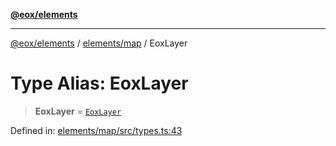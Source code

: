 [**@eox/elements**](../../../README.md)

***

[@eox/elements](../../../modules.md) / [elements/map](../README.md) / EoxLayer

# Type Alias: EoxLayer

> **EoxLayer** = [`EoxLayer`](EoxLayer.md)

Defined in: [elements/map/src/types.ts:43](https://github.com/EOX-A/EOxElements/blob/06d2a3f117adcd4ad69f31388ca5094d06b1baf6/elements/map/src/types.ts#L43)
